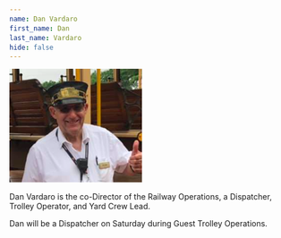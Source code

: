 ```yaml
---
name: Dan Vardaro
first_name: Dan
last_name: Vardaro
hide: false
---
```


![Dan Vardaro Headshot](/assets/images/speakers/dan-vardaro.png)

Dan Vardaro is the co-Director of the Railway Operations, a Dispatcher, Trolley Operator, and Yard Crew Lead.

Dan will be a Dispatcher on Saturday during Guest Trolley Operations.
